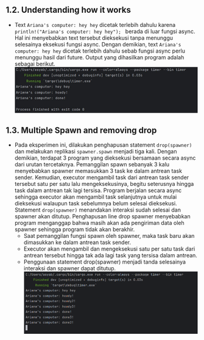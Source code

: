 ## 1.2. Understanding how it works
- Text `Ariana's computer: hey hey` dicetak terlebih dahulu karena `println!("Ariana's computer: hey hey");
  ` berada di luar fungsi async. Hal ini menyebabkan text tersebut dieksekusi tanpa menunggu selesainya eksekusi fungsi async. Dengan demikian, text `Ariana's computer: hey hey` dicetak terlebih dahulu sebab fungsi async perlu menunggu hasil dari future. Output yang dihasilkan program adalah sebagai berikut.
![img.png](img.png)

## 1.3. Multiple Spawn and removing drop
- Pada eksperimen ini, dilakukan penghapusan statement `drop(spawner)` dan melakukan replikasi `spawner.spawn` menjadi tiga kali. Dengan demikian, terdapat 3 program yang dieksekusi bersamaan secara async dari urutan tercetaknya. Pemanggilan spawn sebanyak 3 kalu menyebabkan spawner memasukkan 3 task ke dalam antrean task sender. Kemudian, executor mengambil task dari antrean task sender tersebut satu per satu lalu mengeksekusinya, begitu seterusnya hingga task dalam antrean tak lagi tersisa. Program berjalan secara async sehingga executor akan mengambil task selanjutnya untuk mulai dieksekusi walaupun task sebelumnya belum selesai dieksekusi. Statement `drop(spawner)` menandakan interaksi sudah selesai dan spawner akan ditutup. Penghapusan line drop spawner menyebabkan program menganggap bahwa masih akan ada pengiriman data oleh spawner sehingga program tidak akan berakhir. 
  - Saat pemanggilan fungsi spawn oleh spawner, maka task baru akan dimasukkan ke dalam antrean task sender. 
  - Executor akan mengambil dan mengeksekusi satu per satu task dari antrean tersebut hingga tak ada lagi task yang tersisa dalam antrean. 
  - Penggunaan statement drop(spawner) menjadi tanda selesainya interaksi dan spawner dapat ditutup.
![img_1.png](img_1.png)